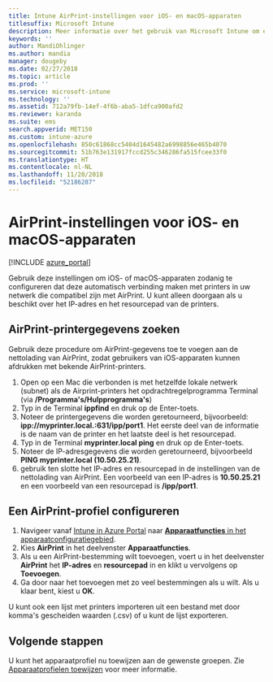 ```yaml
---
title: Intune AirPrint-instellingen voor iOS- en macOS-apparaten
titlesuffix: Microsoft Intune
description: Meer informatie over het gebruik van Microsoft Intune om ervoor te zorgen dat iOS- en macOS-apparaten automatisch verbinding maken met AirPrint-printers.
keywords: ''
author: MandiOhlinger
ms.author: mandia
manager: dougeby
ms.date: 02/27/2018
ms.topic: article
ms.prod: ''
ms.service: microsoft-intune
ms.technology: ''
ms.assetid: 712a79fb-14ef-4f6b-aba5-1dfca900afd2
ms.reviewer: karanda
ms.suite: ems
search.appverid: MET150
ms.custom: intune-azure
ms.openlocfilehash: 850c61868cc5404d1645482a6998856e465b4070
ms.sourcegitcommit: 51b763e131917fccd255c346286fa515fcee33f0
ms.translationtype: HT
ms.contentlocale: nl-NL
ms.lasthandoff: 11/20/2018
ms.locfileid: "52186287"
---
```

# <a name="airprint-settings-for-ios-and-macos-devices"></a>AirPrint-instellingen voor iOS- en macOS-apparaten

[!INCLUDE [azure_portal](./includes/azure_portal.md)]

Gebruik deze instellingen om iOS- of macOS-apparaten zodanig te configureren dat deze automatisch verbinding maken met printers in uw netwerk die compatibel zijn met AirPrint. U kunt alleen doorgaan als u beschikt over het IP-adres en het resourcepad van de printers.

## <a name="find-airprint-printer-information"></a>AirPrint-printergegevens zoeken

Gebruik deze procedure om AirPrint-gegevens toe te voegen aan de nettolading van AirPrint, zodat gebruikers van iOS-apparaten kunnen afdrukken met bekende AirPrint-printers.

1. Open op een Mac die verbonden is met hetzelfde lokale netwerk (subnet) als de Airprint-printers het opdrachtregelprogramma Terminal (via **/Programma's/Hulpprogramma's**)
2. Typ in de Terminal **ippfind** en druk op de Enter-toets.
3. Noteer de printergegevens die worden geretourneerd, bijvoorbeeld: **ipp://myprinter.local.:631/ipp/port1**. Het eerste deel van de informatie is de naam van de printer en het laatste deel is het resourcepad.
4. Typ in de Terminal **myprinter.local ping** en druk op de Enter-toets.
5. Noteer de IP-adresgegevens die worden geretourneerd, bijvoorbeeld **PING myprinter.local (10.50.25.21)**.
6. gebruik ten slotte het IP-adres en resourcepad in de instellingen van de nettolading van AirPrint. Een voorbeeld van een IP-adres is **10.50.25.21** en een voorbeeld van een resourcepad is **/ipp/port1**.

## <a name="configure-an-airprint-profile"></a>Een AirPrint-profiel configureren

1. Navigeer vanaf [Intune in Azure Portal](https://portal.azure.com) naar [ **Apparaatfuncties** in het apparaatconfiguratiegebied](device-features-configure.md). 
1. Kies **AirPrint** in het deelvenster **Apparaatfuncties**.
2. Als u een AirPrint-bestemming wilt toevoegen, voert u in het deelvenster **AirPrint** het **IP-adres** en **resourcepad** in en klikt u vervolgens op **Toevoegen**.
3. Ga door naar het toevoegen met zo veel bestemmingen als u wilt. Als u klaar bent, kiest u **OK**.

U kunt ook een lijst met printers importeren uit een bestand met door komma's gescheiden waarden (.csv) of u kunt de lijst exporteren.


## <a name="next-steps"></a>Volgende stappen

U kunt het apparaatprofiel nu toewijzen aan de gewenste groepen. Zie [Apparaatprofielen toewijzen](device-profile-assign.md) voor meer informatie.